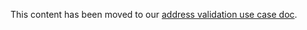This content has been moved to our [address validation use case doc](https://github.com/department-of-veterans-affairs/va.gov-team/blob/master/products/identity-personalization/profile/contact-information/use-cases/address-validation.md).
